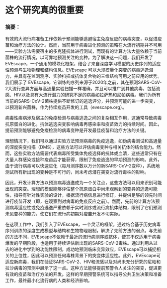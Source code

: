 # 这个研究真的很重要 

### 摘要：
有效的大流行病准备工作依赖于预测能够逃避宿主免疫反应的病毒突变，以促进疫苗和治疗方法的设计。然而，当前用于病毒进化预测的策略在大流行初期并不可用——实验方法需要宿主的多克隆抗体进行测试，而现有的计算方法大量依赖于当前菌株的流行情况，以可靠地预测关注的变种。为了解决这一问题，我们开发了 EVEscape，一个通用的模块化框架，结合了来自深度学习模型的历史序列的适应性预测与生物物理和结构信息。EVEscape 可以大规模量化突变的病毒逃逸潜力，并具有在监测测序、实验扫描或抗体复合物的三维结构可用之前应用的优势。我们展示了 EVEscape，它训练的序列来源于2020年之前，其在预测SARS-CoV-2大流行变异方面与高通量实验扫描一样准确，并且可以推广到其他病毒，包括流感、HIV以及具有大流行潜力的研究不足的病毒如拉萨热和尼帕病毒。我们为所有当前的SARS-CoV-2菌株提供不断修订的逃逸评分，并预测可能的进一步突变，以预测新兴菌株，作为持续疫苗开发的工具（evescape.org）。   

病毒性疾病涉及宿主的免疫检测与病毒逃逸之间的复杂相互作用，这通常导致病毒抗原蛋白的进化。抗体逃逸突变影响病毒再感染率和疫苗效力的持续时间。因此，提前预测能够避免免疫检测的病毒变种是开发最佳疫苗和治疗方法的关键。  

理想情况下，我们可以通过实验方法预测病毒的免疫逃逸，如伪病毒测试和高通量的深度突变扫描（DMS），这些方法可以评估病毒变种与相关抗体的结合能力。然而，这些实验方法需要代表病毒所受集体免疫选择的抗体或血清，这些通常只有在大量人群感染或接种疫苗后才能获得，限制了免疫逃逸的早期预测的影响。此外，由于流行病毒可以快速进化（每月测序数以万计的新SARS-CoV-2变种），系统地测试所有新出现的变种是不可行的，尚未考虑潜在突变对流行毒株的影响。  

因此，开发计算方法以预测病毒逃逸成为一个关注点，这些方法可以用来识别可能出现的突变。理想的模型能够评估整个抗原蛋白中尚未观察到的变异的逃逸可能性，指导有针对性实验的设计，根据流行病信息进行修订，并提供足够的领先时间进行疫苗开发（即，在观察到对病毒的免疫反应之前）。然而，先前的计算方法预测病毒适应性或免疫逃逸严重依赖于实时测序或流行病抗体结构，限制了它们预测未见变种的能力，使它们在流行病初期对疫苗开发不切实际。  

在这项工作中，我们引入了EVEscape，一个灵活的框架，通过结合基于历史病毒序列训练的深度生成模型与结构和生物物理限制，解决了先前方法的弱点。与先前的方法不同，EVEscape不依赖于最近的流行病测序或抗体，使其不仅适用于病毒爆发的早期阶段，也适用于持续评估新出现的SARS-CoV-2毒株。通过利用从过去的进化中学到的功能性限制，成功地预测临床变异效应，EVEscape可以捕捉相关的上位性，因此可以预测任何毒株背景下的突变体适应性。此外，EVEscape可适应新病毒，我们在验证SARS-CoV-2、HIV和流感以及对尚未充分研究的尼帕和拉沙病毒的预测中展示了这一点。这种方法能够提前预警令人关注的突变，促进更有效的疫苗和治疗方法的开发。这样的早期预警系统可以指导公共卫生决策和准备工作，最终最小化流行病的人类和经济影响。  
